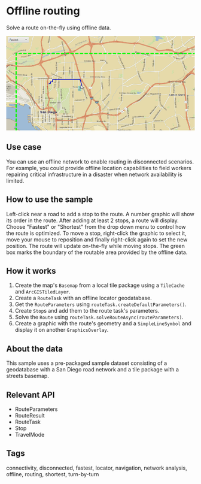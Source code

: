 # Offline routing

Solve a route on-the-fly using offline data.

![Image of offline routing](OfflineRouting.gif)

## Use case

You can use an offline network to enable routing in disconnected scenarios. For example, you could provide offline location capabilities to field workers repairing critical infrastructure in a disaster when network availability is limited.

## How to use the sample

Left-click near a road to add a stop to the route. A number graphic will show its order in the route. After adding at least 2 stops, a route will display. Choose "Fastest" or "Shortest" from the drop down menu to control how the route is optimized. To move a stop, right-click the graphic to select it, move your mouse to reposition and finally right-click again to set the new position. The route will update on-the-fly while moving stops. The green box marks the boundary of the routable area provided by the offline data.

## How it works

1. Create the map's `Basemap` from a local tile package using a `TileCache` and `ArcGISTiledLayer`.
2. Create a `RouteTask` with an offline locator geodatabase.
3. Get the `RouteParameters` using `routeTask.createDefaultParameters()`.
4. Create `Stop`s and add them to the route task's parameters.
5. Solve the `Route` using `routeTask.solveRouteAsync(routeParameters)`.
6. Create a graphic with the route's geometry and a `SimpleLineSymbol` and display it on another `GraphicsOverlay`.

## About the data

This sample uses a pre-packaged sample dataset consisting of a geodatabase with a San Diego road network and a tile package with a streets basemap.

## Relevant API

* RouteParameters
* RouteResult
* RouteTask
* Stop
* TravelMode

## Tags

connectivity, disconnected, fastest, locator, navigation, network analysis, offline, routing, shortest, turn-by-turn
